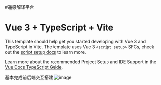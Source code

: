 #遥感解译平台
# Vue 3 + TypeScript + Vite

This template should help get you started developing with Vue 3 and TypeScript in Vite. The template uses Vue 3 `<script setup>` SFCs, check out the [script setup docs](https://v3.vuejs.org/api/sfc-script-setup.html#sfc-script-setup) to learn more.

Learn more about the recommended Project Setup and IDE Support in the [Vue Docs TypeScript Guide](https://vuejs.org/guide/typescript/overview.html#project-setup).


基本完成前后端交互搭建
![image](https://github.com/user-attachments/assets/97f23531-0307-4a81-8d49-afbfe560d4f6)
